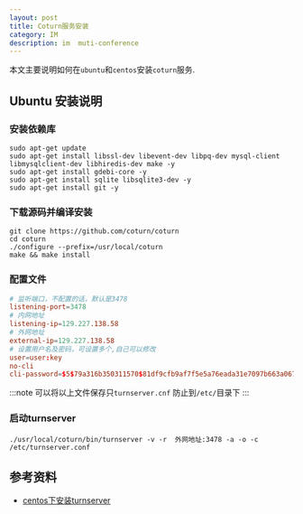 ```yaml
---
layout: post
title: Coturn服务安装
category: IM
description: im  muti-conference
---
```


本文主要说明如何在`ubuntu`和`centos`安装`coturn`服务.

## Ubuntu 安装说明

### 安装依赖库

```shell
sudo apt-get update 
sudo apt-get install libssl-dev libevent-dev libpq-dev mysql-client libmysqlclient-dev libhiredis-dev make -y
sudo apt-get install gdebi-core -y
sudo apt-get install sqlite libsqlite3-dev -y
sudo apt-get install git -y
```

### 下载源码并编译安装

```shell
git clone https://github.com/coturn/coturn
cd coturn
./configure --prefix=/usr/local/coturn
make && make install
```

### 配置文件

```conf
# 监听端口，不配置的话，默认是3478
listening-port=3478
# 内网地址
listening-ip=129.227.138.58
# 外网地址
external-ip=129.227.138.58
# 设置用户名及密码，可设置多个,自己可以修改
user=user:key
no-cli
cli-password=$5$79a316b350311570$81df9cfb9af7f5e5a76eada31e7097b663a0670f99a3c07ded3f1c8e59c5658a
```

:::note
可以将以上文件保存只`turnserver.cnf` 防止到`/etc/`目录下
:::

### 启动turnserver

```shell
./usr/local/coturn/bin/turnserver -v -r  外网地址:3478 -a -o -c /etc/turnserver.conf
```

## 参考资料

* [centos下安装turnserver](https://www.tiocloud.com/1215956203931312128?pageNumber=1)

